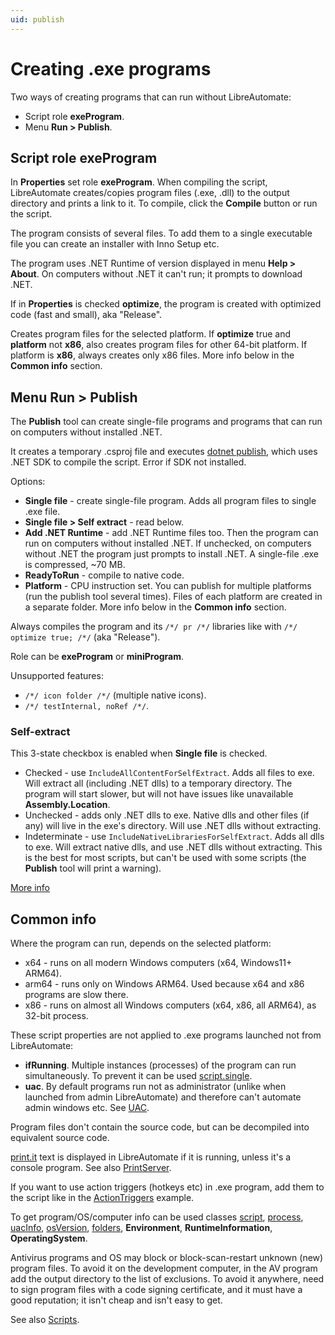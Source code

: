 ```yaml
---
uid: publish
---
```


# Creating .exe programs
Two ways of creating programs that can run without LibreAutomate:
- Script role **exeProgram**.
- Menu **Run > Publish**.

## Script role exeProgram
In **Properties** set role **exeProgram**. When compiling the script, LibreAutomate creates/copies program files (.exe, .dll) to the output directory and prints a link to it. To compile, click the **Compile** button or run the script.

The program consists of several files. To add them to a single executable file you can create an installer with Inno Setup etc.

The program uses .NET Runtime of version displayed in menu **Help > About**. On computers without .NET it can't run; it prompts to download .NET.

If in **Properties** is checked **optimize**, the program is created with optimized code (fast and small), aka "Release".

Creates program files for the selected platform. If **optimize** true and **platform** not **x86**, also creates program files for other 64-bit platform. If platform is **x86**, always creates only x86 files. More info below in the **Common info** section.

## Menu Run > Publish
The **Publish** tool can create single-file programs and programs that can run on computers without installed .NET.

It creates a temporary .csproj file and executes [dotnet publish](https://www.google.com/search?q=dotnet+publish), which uses .NET SDK to compile the script. Error if SDK not installed.

Options:
- **Single file** - create single-file program. Adds all program files to single .exe file.
- **Single file > Self extract** - read below.
- **Add .NET Runtime** - add .NET Runtime files too. Then the program can run on computers without installed .NET. If unchecked, on computers without .NET the program just prompts to install .NET. A single-file .exe is compressed, ~70 MB.
- **ReadyToRun** - compile to native code.
- **Platform** - CPU instruction set. You can publish for multiple platforms (run the publish tool several times). Files of each platform are created in a separate folder. More info below in the **Common info** section.

Always compiles the program and its `/*/ pr /*/` libraries like with `/*/ optimize true; /*/` (aka "Release").

Role can be **exeProgram** or **miniProgram**.

Unsupported features:
- `/*/ icon folder /*/` (multiple native icons).
- `/*/ testInternal, noRef /*/`.

### Self-extract

This 3-state checkbox is enabled when **Single file** is checked.
- Checked - use `IncludeAllContentForSelfExtract`. Adds all files to exe. Will extract all (including .NET dlls) to a temporary directory. The program will start slower, but will not have issues like unavailable **Assembly.Location**.
- Unchecked - adds only .NET dlls to exe. Native dlls and other files (if any) will live in the exe's directory. Will use .NET dlls without extracting.
- Indeterminate - use `IncludeNativeLibrariesForSelfExtract`. Adds all dlls to exe. Will extract native dlls, and use .NET dlls without extracting. This is the best for most scripts, but can't be used with some scripts (the **Publish** tool will print a warning). 

[More info](https://www.google.com/search?q=dotnet+publish+single-file+IncludeAllContentForSelfExtract+IncludeNativeLibrariesForSelfExtract)

## Common info

Where the program can run, depends on the selected platform:
- x64 - runs on all modern Windows computers (x64, Windows11+ ARM64).
- arm64 - runs only on Windows ARM64. Used because x64 and x86 programs are slow there.
- x86 - runs on almost all Windows computers (x64, x86, all ARM64), as 32-bit process.

These script properties are not applied to .exe programs launched not from LibreAutomate:
- **ifRunning**. Multiple instances (processes) of the program can run simultaneously. To prevent it can be used [script.single]().
- **uac**. By default programs run not as administrator (unlike when launched from admin LibreAutomate) and therefore can't automate admin windows etc. See [UAC](xref:uac).

Program files don't contain the source code, but can be decompiled into equivalent source code.

[print.it]() text is displayed in LibreAutomate if it is running, unless it's a console program. See also [PrintServer]().

If you want to use action triggers (hotkeys etc) in .exe program, add them to the script like in the [ActionTriggers]() example.

To get program/OS/computer info can be used classes [script](), [process](), [uacInfo](), [osVersion](), [folders](), **Environment**, **RuntimeInformation**, **OperatingSystem**.

Antivirus programs and OS may block or block-scan-restart unknown (new) program files. To avoid it on the development computer, in the AV program add the output directory to the list of exclusions. To avoid it anywhere, need to sign program files with a code signing certificate, and it must have a good reputation; it isn't cheap and isn't easy to get.

See also [Scripts](xref:script).

